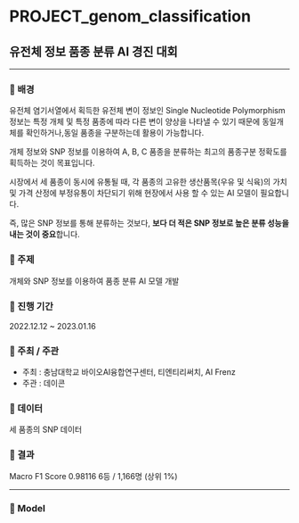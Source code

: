 # PROJECT_genom_classification
## 유전체 정보 품종 분류 AI 경진 대회
  
  
---
  
  
### :star2: 배경
유전체 염기서열에서 획득한 유전체 변이 정보인 Single Nucleotide Polymorphism 정보는 특정 개체 및 특정 품종에 따라 다른 변이 양상을 나타낼 수 있기 때문에 동일개체를 확인하거나,동일 품종을 구분하는데 활용이 가능합니다. 

개체 정보와 SNP 정보를 이용하여 A, B, C 품종을 분류하는 최고의 품종구분 정확도를 획득하는 것이 목표입니다.

시장에서 세 품종이 동시에 유통될 때, 각 품종의 고유한 생산품목(우유 및 식육)의 가치 및 가격 산정에 부정유통이 차단되기 위해 현장에서 사용 할 수 있는 AI 모델이 필요합니다.

즉, 많은 SNP 정보를 통해 분류하는 것보다, **보다 더 적은 SNP 정보로 높은 분류 성능을 내는 것이 중요**합니다.


### :star2: 주제
개체와 SNP 정보를 이용하여 품종 분류 AI 모델 개발


### :star2: 진행 기간
2022.12.12 ~ 2023.01.16


### :star2: 주최 / 주관
- 주최 : 충남대학교 바이오AI융합연구센터, 티엔티리써치, AI Frenz
- 주관 : 데이콘


### :star2: 데이터
세 품종의 SNP 데이터


### :star2: 결과
Macro F1 Score 0.98116
6등 / 1,166명 (상위 1%)
  
  
---
  

### :star2: Model